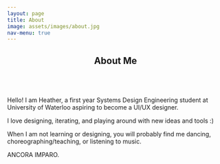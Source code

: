 ```yaml
---
layout: page
title: About
image: assets/images/about.jpg
nav-menu: true
---
```


<!-- Main -->
<div id="main" class="alt">

<!-- One -->
<section id="one">
	<div class="inner">
		<header class="major">
			<h1>About Me</h1>
		</header>

<!-- Content -->
<section id="one" class="spotlights">
	<section>
		<div class="image">
			<img src="{% link assets/images/me.png %}" alt="" data-position="center center" />
		</div>
		<div class="content">
			<div class="inner">
				<p>Hello! I am Heather, a first year Systems Design Engineering student at University of Waterloo aspiring to become a UI/UX designer.</p>
				<p>I love designing, iterating, and playing around with new ideas and tools :)</p>
				<p>When I am not learning or designing, you will probably find me dancing, choreographing/teaching, or listening to music.</p>
				<p>ANCORA IMPARO.</p>
			</div>
		</div>
	</section>
</section>

